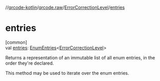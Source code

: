 //[qrcode-kotlin](../../../index.md)/[qrcode.raw](../index.md)/[ErrorCorrectionLevel](index.md)/[entries](entries.md)

# entries

[common]\
val [entries](entries.md): [EnumEntries](https://kotlinlang.org/api/latest/jvm/stdlib/kotlin.enums/-enum-entries/index.html)&lt;[ErrorCorrectionLevel](index.md)&gt;

Returns a representation of an immutable list of all enum entries, in the order they're declared.

This method may be used to iterate over the enum entries.
